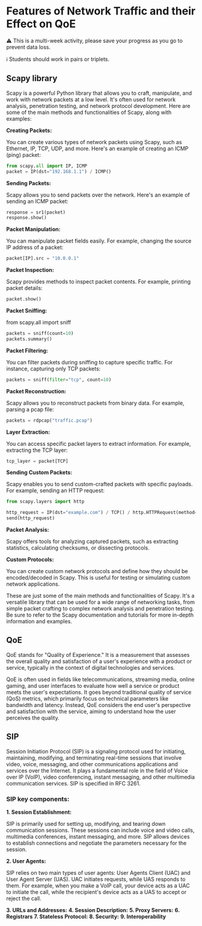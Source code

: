 # Features of Network Traffic and their Effect on QoE

:warning: This is a multi-week activity, please save your progress as you go to prevent data loss.

:information_source: Students should work in pairs or triplets.

## Scapy library

Scapy is a powerful Python library that allows you to craft, manipulate, and work with network packets at a low level. It's often used for network analysis, penetration testing, and network protocol development. Here are some of the main methods and functionalities of Scapy, along with examples:

**Creating Packets:**

You can create various types of network packets using Scapy, such as Ethernet, IP, TCP, UDP, and more. Here's an example of creating an ICMP (ping) packet:

```python
from scapy.all import IP, ICMP
packet = IP(dst="192.168.1.1") / ICMP()
```

**Sending Packets:**

Scapy allows you to send packets over the network. Here's an example of sending an ICMP packet:

```python
response = sr1(packet)
response.show()
```

**Packet Manipulation:**

You can manipulate packet fields easily. For example, changing the source IP address of a packet:

```python
packet[IP].src = "10.0.0.1"
```

**Packet Inspection:**

Scapy provides methods to inspect packet contents. For example, printing packet details:

```python
packet.show()
```

**Packet Sniffing:**

from scapy.all import sniff

```python
packets = sniff(count=10)
packets.summary()
```

**Packet Filtering:**

You can filter packets during sniffing to capture specific traffic. For instance, capturing only TCP packets:

```python
packets = sniff(filter="tcp", count=10)
```

**Packet Reconstruction:**

Scapy allows you to reconstruct packets from binary data. For example, parsing a pcap file:

```python
packets = rdpcap("traffic.pcap")
```

**Layer Extraction:**

You can access specific packet layers to extract information. For example, extracting the TCP layer:

```python
tcp_layer = packet[TCP]
```

**Sending Custom Packets:**

Scapy enables you to send custom-crafted packets with specific payloads. For example, sending an HTTP request:

```python
from scapy.layers import http

http_request = IP(dst="example.com") / TCP() / http.HTTPRequest(method="GET")
send(http_request)
```

**Packet Analysis:**

Scapy offers tools for analyzing captured packets, such as extracting statistics, calculating checksums, or dissecting protocols.

**Custom Protocols:**

You can create custom network protocols and define how they should be encoded/decoded in Scapy. This is useful for testing or simulating custom network applications.

These are just some of the main methods and functionalities of Scapy. It's a versatile library that can be used for a wide range of networking tasks, from simple packet crafting to complex network analysis and penetration testing. Be sure to refer to the Scapy documentation and tutorials for more in-depth information and examples.

## QoE

QoE stands for "Quality of Experience." It is a measurement that assesses the overall quality and satisfaction of a user's experience with a product or service, typically in the context of digital technologies and services.

QoE is often used in fields like telecommunications, streaming media, online gaming, and user interfaces to evaluate how well a service or product meets the user's expectations. It goes beyond traditional quality of service (QoS) metrics, which primarily focus on technical parameters like bandwidth and latency. Instead, QoE considers the end user's perspective and satisfaction with the service, aiming to understand how the user perceives the quality.

## SIP

Session Initiation Protocol (SIP) is a signaling protocol used for initiating, maintaining, modifying, and terminating real-time sessions that involve video, voice, messaging, and other communications applications and services over the Internet. It plays a fundamental role in the field of Voice over IP (VoIP), video conferencing, instant messaging, and other multimedia communication services. SIP is specified in RFC 3261.

### SIP key components:

**1. Session Establishment:** 

SIP is primarily used for setting up, modifying, and tearing down communication sessions. These sessions can include voice and video calls, multimedia conferences, instant messaging, and more. SIP allows devices to establish connections and negotiate the parameters necessary for the session.

**2. User Agents:** 

SIP relies on two main types of user agents: User Agents Client (UAC) and User Agent Server (UAS). UAC initiates requests, while UAS responds to them. For example, when you make a VoIP call, your device acts as a UAC to initiate the call, while the recipient's device acts as a UAS to accept or reject the call.

**3. URLs and Addresses:** 
**4. Session Description:** 
**5. Proxy Servers:** 
**6. Registrars** 
**7. Stateless Protocol:** 
**8. Security:** 
**9. Interoperability** 